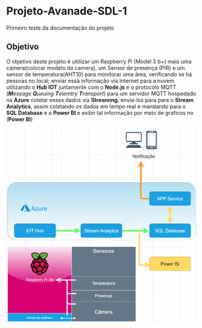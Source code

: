 # Projeto-Avanade-SDL-1
Primeiro teste da documentação do projeto

## Objetivo 
O objetivo deste projeto é uitilizar um Raspberry Pi (Model 3 b+) mais uma camera(colocar modelo da camera), um Sensor de presença (PIR) e um sensor de temperatura(AHT10) para monitorar uma área, verificando se há pessoas no local; enviar essa informação via Internet para a nuvem utilizando o **Hub IOT** juntamente com o **Node.js** e o protocolo MQTT (***M****essage **Q**ueuing **T**elemtry **T**ransport*) para um servidor MQTT hospedado na **Azure** coletar esses dados via **Streaming**, envia-los para para o **Stream Analytics**, assim coletando os dados em tempo real e mandando para o **SQL Database** e o **Power BI** e exibir tal informação por meio de graficos no (**Power BI**)

![alt text](https://github.com/Gusgas/Projeto-Avanade-SDL-1-/blob/main/Topologia%20SDL%203.0.PNG)
